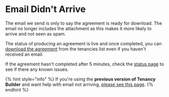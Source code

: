 # Email Didn't Arrive

The email we send is only to say the agreement is ready for download. The email no longer includes the attachment as this makes it more likely to arrive and not seen as spam.

The status of producing an agreement is live and once completed, you can [download the agreement](../download-an-agreement.md) from the tenancies list even if you haven't received an email.

If the agreement hasn't completed after 5 minutes, check the [status page](https://status.landlordsguild.com) to see if there any known issues.

{% hint style="info" %}
If you're using the **previous version of Tenancy Builder** and want help with email not arriving, [please see this page](https://www.landlordsguild.com/admin-tech-support/email-with-tenancy-agreement-didnt-arrive/).
{% endhint %}
